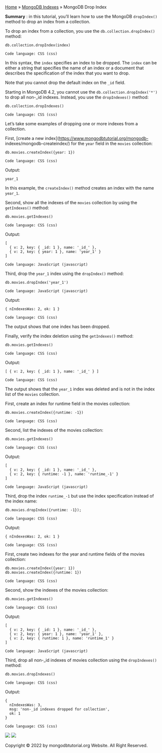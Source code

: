 

[Home](https://www.mongodbtutorial.org/) » [MongoDB
Indexes](https://www.mongodbtutorial.org/mongodb-indexes/) » MongoDB Drop
Index



 **Summary** : in this tutorial, you’ll learn how to use the MongoDB
`dropIndex()` method to drop an index from a collection.



To drop an index from a collection, you use the `db.collection.dropIndex()`
method:


    
    
    db.collection.dropIndex(index)
    
    Code language: CSS (css)



In this syntax, the `index` specifies an index to be dropped. The `index` can
be either a string that specifies the name of an index or a document that
describes the specification of the index that you want to drop.



Note that you cannot drop the default index on the `_id` field.



Starting in MongoDB 4.2, you cannot use the `db.collection.dropIndex('*')` to
drop all non-_id indexes. Instead, you use the `dropIndexes()` method:


    
    
    db.collection.dropIndexes()
    
    Code language: CSS (css)



Let’s take some examples of dropping one or more indexes from a collection.



First, [create a new index](https://www.mongodbtutorial.org/mongodb-
indexes/mongodb-createindex/) for the `year` field in the `movies` collection:


    
    
    db.movies.createIndex({year: 1})
    
    Code language: CSS (css)



Output:


    
    
    year_1



In this example, the `createIndex()` method creates an index with the name
`year_1`.



Second, show all the indexes of the `movies` collection by using the
`getIndexes()` method:


    
    
    db.movies.getIndexes()
    
    Code language: CSS (css)



Output:


    
    
    [
      { v: 2, key: { _id: 1 }, name: '_id_' },
      { v: 2, key: { year: 1 }, name: 'year_1' }
    ]
    
    Code language: JavaScript (javascript)



Third, drop the `year_1` index using the `dropIndex()` method:


    
    
    db.movies.dropIndex('year_1')
    
    Code language: JavaScript (javascript)



Output:


    
    
    { nIndexesWas: 2, ok: 1 }
    
    Code language: CSS (css)



The output shows that one index has been dropped.



Finally, verify the index deletion using the `getIndexes()` method:


    
    
    db.movies.getIndexes()
    
    Code language: CSS (css)



Output:


    
    
    [ { v: 2, key: { _id: 1 }, name: '_id_' } ]
    
    Code language: CSS (css)



The output shows that the `year_1` index was deleted and is not in the index
list of the `movies` collection.



First, create an index for runtime field in the movies collection:


    
    
    db.movies.createIndex({runtime: -1})
    
    Code language: CSS (css)



Second, list the indexes of the movies collection:


    
    
    db.movies.getIndexes()
    
    Code language: CSS (css)



Output:


    
    
    [
      { v: 2, key: { _id: 1 }, name: '_id_' },
      { v: 2, key: { runtime: -1 }, name: 'runtime_-1' }
    ]
    
    Code language: JavaScript (javascript)



Third, drop the index `runtime_-1` but use the index specification instead of
the index name:


    
    
    db.movies.dropIndex({runtime: -1});
    
    Code language: CSS (css)



Output:


    
    
    { nIndexesWas: 2, ok: 1 }
    
    Code language: CSS (css)



First, create two indexes for the year and runtime fields of the movies
collection:


    
    
    db.movies.createIndex({year: 1})
    db.movies.createIndex({runtime: 1})
    
    Code language: CSS (css)



Second, show the indexes of the movies collection:


    
    
    db.movies.getIndexes()
    
    Code language: CSS (css)



Output:


    
    
    [
      { v: 2, key: { _id: 1 }, name: '_id_' },
      { v: 2, key: { year: 1 }, name: 'year_1' },
      { v: 2, key: { runtime: 1 }, name: 'runtime_1' }
    ]
    
    Code language: JavaScript (javascript)



Third, drop all non-_id indexes of movies collection using the `dropIndexes()`
method:


    
    
    db.movies.dropIndexes()
    
    Code language: CSS (css)



Output:


    
    
    {
      nIndexesWas: 3,
      msg: 'non-_id indexes dropped for collection',
      ok: 1
    }
    
    Code language: CSS (css)

![](https://www.mongodbtutorial.org/wp-content/themes/evolution/img/left.svg)
![](https://www.mongodbtutorial.org/wp-content/themes/evolution/img/right.svg)


Copyright © 2022 by mongodbtutorial.org Website. All Right Reserved.


